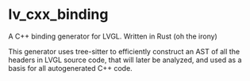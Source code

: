 # lv_cxx_binding
A C++ binding generator for LVGL. Written in Rust (oh the irony)

This generator uses tree-sitter to efficiently construct an AST of all the headers
in LVGL source code, that will later be analyzed, and used as a basis for all
autogenerated C++ code.
